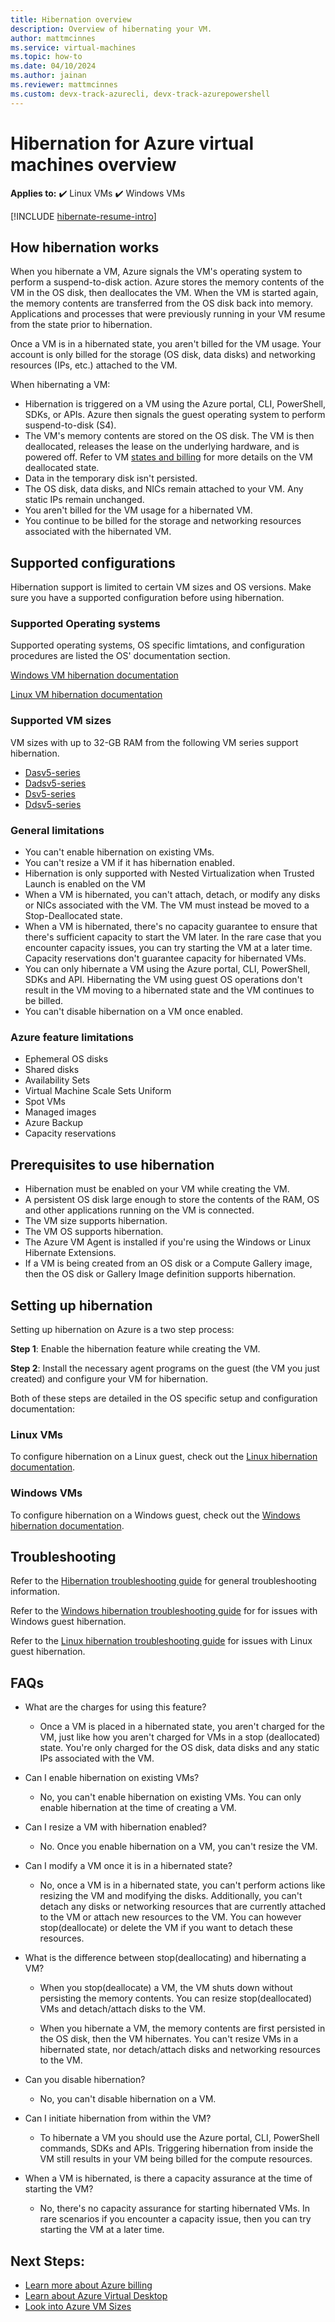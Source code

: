 ```yaml
---
title: Hibernation overview
description: Overview of hibernating your VM.
author: mattmcinnes
ms.service: virtual-machines
ms.topic: how-to
ms.date: 04/10/2024
ms.author: jainan
ms.reviewer: mattmcinnes
ms.custom: devx-track-azurecli, devx-track-azurepowershell
---
```


# Hibernation for Azure virtual machines overview

**Applies to:** :heavy_check_mark: Linux VMs :heavy_check_mark: Windows VMs

[!INCLUDE [hibernate-resume-intro](./includes/hibernate-resume-intro.md)]

## How hibernation works
When you hibernate a VM, Azure signals the VM's operating system to perform a suspend-to-disk action. Azure stores the memory contents of the VM in the OS disk, then deallocates the VM. When the VM is started again, the memory contents are transferred from the OS disk back into memory. Applications and processes that were previously running in your VM resume from the state prior to hibernation.

Once a VM is in a hibernated state, you aren't billed for the VM usage. Your account is only billed for the storage (OS disk, data disks) and networking resources (IPs, etc.) attached to the VM.

When hibernating a VM:
- Hibernation is triggered on a VM using the Azure portal, CLI, PowerShell, SDKs, or APIs. Azure then signals the guest operating system to perform suspend-to-disk (S4). 
- The VM's memory contents are stored on the OS disk. The VM is then deallocated, releases the lease on the underlying hardware, and is powered off. Refer to VM [states and billing](states-billing.md) for more details on the VM deallocated state.
- Data in the temporary disk isn't persisted.
- The OS disk, data disks, and NICs remain attached to your VM. Any static IPs remain unchanged.
- You aren't billed for the VM usage for a hibernated VM.
- You continue to be billed for the storage and networking resources associated with the hibernated VM.

## Supported configurations
Hibernation support is limited to certain VM sizes and OS versions. Make sure you have a supported configuration before using hibernation.

### Supported Operating systems
Supported operating systems, OS specific limtations, and configuration procedures are listed the OS' documentation section.

[Windows VM hibernation documentation](./windows/hibernate-resume-windows.md#supported-configurations)

[Linux VM hibernation documentation](./linux/hibernate-resume-linux.md#supported-configurations)

### Supported VM sizes 

VM sizes with up to 32-GB RAM from the following VM series support hibernation.  
- [Dasv5-series](dasv5-dadsv5-series.md) 
- [Dadsv5-series](dasv5-dadsv5-series.md) 
- [Dsv5-series](../virtual-machines/dv5-dsv5-series.md)
- [Ddsv5-series](ddv5-ddsv5-series.md) 

### General limitations
- You can't enable hibernation on existing VMs.
- You can't resize a VM if it has hibernation enabled.
- Hibernation is only supported with Nested Virtualization when Trusted Launch is enabled on the VM
- When a VM is hibernated, you can't attach, detach, or modify any disks or NICs associated with the VM. The VM must instead be moved to a Stop-Deallocated state.
-	When a VM is hibernated, there's no capacity guarantee to ensure that there's sufficient capacity to start the VM later. In the rare case that you encounter capacity issues, you can try starting the VM at a later time. Capacity reservations don't guarantee capacity for hibernated VMs.
-	You can only hibernate a VM using the Azure portal, CLI, PowerShell, SDKs and API. Hibernating the VM using guest OS operations don't result in the VM moving to a hibernated state and the VM continues to be billed.
-	You can't disable hibernation on a VM once enabled.

### Azure feature limitations
-	Ephemeral OS disks
-	Shared disks
-	Availability Sets
-	Virtual Machine Scale Sets Uniform
-	Spot VMs
-	Managed images
-	Azure Backup
-	Capacity reservations

## Prerequisites to use hibernation
- Hibernation must be enabled on your VM while creating the VM.
- A persistent OS disk large enough to store the contents of the RAM, OS and other applications running on the VM is connected.
- The VM size supports hibernation.
-	The VM OS supports hibernation.
- The Azure VM Agent is installed if you're using the Windows or Linux Hibernate Extensions.
- If a VM is being created from an OS disk or a Compute Gallery image, then the OS disk or Gallery Image definition supports hibernation. 

## Setting up hibernation

Setting up hibernation on Azure is a two step process:

**Step 1**: Enable the hibernation feature while creating the VM.

**Step 2**: Install the necessary agent programs on the guest (the VM you just created) and configure your VM for hibernation.

Both of these steps are detailed in the OS specific setup and configuration documentation:

### Linux VMs
To configure hibernation on a Linux guest, check out the [Linux hibernation documentation](./linux/hibernate-resume-linux.md).

### Windows VMs
To configure hibernation on a Windows guest, check out the [Windows hibernation documentation](./windows/hibernate-resume-windows.md).

## Troubleshooting
Refer to the [Hibernation troubleshooting guide](./hibernate-resume-troubleshooting.md) for general troubleshooting information.

Refer to the [Windows hibernation troubleshooting guide](./windows/hibernate-resume-troubleshooting-windows.md) for for issues with Windows guest hibernation.

Refer to the [Linux hibernation troubleshooting guide](./linux/hibernate-resume-troubleshooting-linux.md) for issues with Linux guest hibernation.

## FAQs
- What are the charges for using this feature?
    - Once a VM is placed in a hibernated state, you aren't charged for the VM, just like how you aren't charged for VMs in a stop (deallocated) state. You're only charged for the OS disk, data disks and any static IPs associated with the VM.

- Can I enable hibernation on existing VMs?
    - No, you can't enable hibernation on existing VMs. You can only enable hibernation at the time of creating a VM.

- Can I resize a VM with hibernation enabled?
    - No. Once you enable hibernation on a VM, you can't resize the VM. 

- Can I modify a VM once it is in a hibernated state?
    - No, once a VM is in a hibernated state, you can't perform actions like resizing the VM and modifying the disks. Additionally, you can't detach any disks or networking resources that are currently attached to the VM or attach new resources to the VM. You can however stop(deallocate) or delete the VM if you want to detach these resources. 

- What is the difference between stop(deallocating) and hibernating a VM?
    - When you stop(deallocate) a VM, the VM shuts down without persisting the memory contents. You can resize stop(deallocated) VMs and detach/attach disks to the VM.

    - When you hibernate a VM, the memory contents are first persisted in the OS disk, then the VM hibernates. You can't resize VMs in a hibernated state, nor detach/attach disks and networking resources to the VM.

- Can you disable hibernation?
    - No, you can't disable hibernation on a VM. 

- Can I initiate hibernation from within the VM?
    - To hibernate a VM you should use the Azure portal, CLI, PowerShell commands, SDKs and APIs. Triggering hibernation from inside the VM still results in your VM being billed for the compute resources. 

- When a VM is hibernated, is there a capacity assurance at the time of starting the VM?
    - No, there's no capacity assurance for starting hibernated VMs. In rare scenarios if you encounter a capacity issue, then you can try starting the VM at a later time. 

## Next Steps:
- [Learn more about Azure billing](/azure/cost-management-billing/)
- [Learn about Azure Virtual Desktop](../virtual-desktop/overview.md)
- [Look into Azure VM Sizes](sizes.md)

